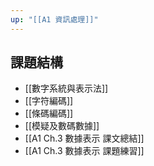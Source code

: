 ```yaml
---
up: "[[A1 資訊處理]]"
---
```


## 課題結構
- [[數字系統與表示法]]
- [[字符編碼]]
- [[條碼編碼]]
- [[模疑及數碼數據]]
- [[A1 Ch.3 數據表示 課文總結]]
- [[A1 Ch.3 數據表示 課題練習]]